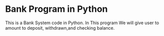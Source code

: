# Bank Program in Python

This is a Bank System code in Python.
In This program We will give user to amount to deposit, withdrawn,and checking balance.
